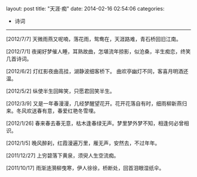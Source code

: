 layout: post
title:  "天涯·痴"
date:   2014-02-16 02:54:06
categories:
- 诗词
---

[2012/7/7]
天微雨燕又呢喃，落花雨，鸳鸯在，天涯路难，青石桥回旧江南。

[2012/7/1]
夜阑好梦催人睡，耳熟故曲，怎堪流年掠影，似沧桑，半生痴恋，终笑几首诗词。

[2012/6/2]
灯红影夜曲高挂，湖静波细客桥下。 曲欢亭幽灯不同，客喜月明酒还温。

[2012/5/2]
纵使半生回眸笑，只愿君回笑半生。

[2012/3/9]
又是一年春漫漫，几经梦醒望花开。花开花落自有时，细雨柳新燕归来。冬风欢送春有意，春爱红艳冬雪埋。

[2012/1/26]
春来春去春无意，枯木逢春绿无声。梦里梦外梦不知，相逢何必曾相识。

[2012/1/5]
晚风醉刹，红霞漫遍万里，雁无声，安然去，不过年年。

[2011/12/27]
上穷碧落下黄泉，须臾人生空流痴。

[2011/10/17]
雨渐涟漪柳曳寒，伊人徐徐，桥断处，回首泪眼湿纸伞。
